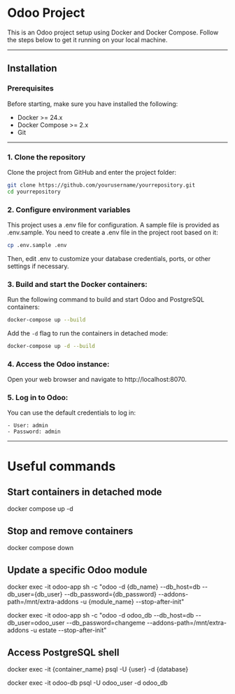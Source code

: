 # Odoo Project

This is an Odoo project setup using Docker and Docker Compose. Follow the steps below to get it running on your local machine.

---

## Installation

### Prerequisites
Before starting, make sure you have installed the following:

- Docker >= 24.x
- Docker Compose >= 2.x
- Git

---

### 1. Clone the repository
Clone the project from GitHub and enter the project folder:

```bash
git clone https://github.com/yourusername/yourrepository.git
cd yourrepository
```

### 2. Configure environment variables

This project uses a .env file for configuration.
A sample file is provided as .env.sample. You need to create a .env file in the project root based on it:

```bash
cp .env.sample .env
```
Then, edit .env to customize your database credentials, ports, or other settings if necessary.

### 3. Build and start the Docker containers:

Run the following command to build and start Odoo and PostgreSQL containers:

```bash
docker-compose up --build
```

Add the `-d` flag to run the containers in detached mode:

```bash
docker-compose up -d --build
```

### 4. Access the Odoo instance:

Open your web browser and navigate to http://localhost:8070.

### 5. Log in to Odoo:

You can use the default credentials to log in:

    - User: admin
    - Password: admin

---

# Useful commands

## Start containers in detached mode

docker compose up -d

## Stop and remove containers

docker compose down

## Update a specific Odoo module

docker exec -it odoo-app sh -c "odoo -d {db_name} --db_host=db --db_user={db_user} --db_password={db_password} --addons-path=/mnt/extra-addons -u {module_name} --stop-after-init"

docker exec -it odoo-app sh -c "odoo -d odoo_db --db_host=db --db_user=odoo_user --db_password=changeme --addons-path=/mnt/extra-addons -u estate --stop-after-init"

## Access PostgreSQL shell

docker exec -it {container_name} psql -U {user} -d {database}

docker exec -it odoo-db psql -U odoo_user -d odoo_db

